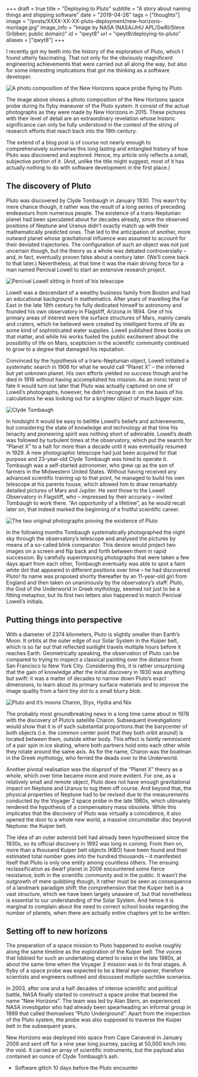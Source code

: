 +++
draft = true
title = "Deploying to Pluto"
subtitle = "A story about naming things and shipping software"
date = "2019-04-26"
tags = ["thoughts"]
image = "/posts/XXXX-XX-XX-pluto-deployment/new-horizons-montage.jpg"
image_info = "Image by NASA (NASA/JHU APL/SwRI/Steve Gribben; public domain)"
id = "qwyt8"
url = "qwyt8/deploying-to-pluto"
aliases = ["qwyt8"]
+++

I recently got my teeth into the history of the exploration of Pluto, which I found utterly fascinating. That not only for the obviously magnificent engineering achievements that were carried out all along the way, but also for some interesting implications that got me thinking as a software developer.

![A photo composition of the New Horizons space probe flying by Pluto]()

The image above shows a photo composition of the New Horizons space probe during its flyby maneuver of the Pluto system. It consist of the actual photographs as they were made by New Horizons in 2015. These pictures with their level of detail are an extraordinary revelation whose historic significance can only be fully understood in the context of the string of research efforts that reach back into the 19th century.

The extend of a blog post is of course not nearly enough to comprehensively summarise this long lasting and entangled history of how Pluto was discovered and explored. Hence, my article only reflects a small, subjective portion of it. (And, unlike the title might suggest, most of it has actually nothing to do with software development in the first place.)

## The discovery of Pluto

Pluto was discovered by Clyde Tombaugh in January 1930. This wasn’t by mere chance though, it rather was the result of a long series of preceding endeavours from numerous people. The existence of a trans-Neptunian planet had been speculated about for decades already, since the observed positions of Neptune and Uranus didn’t exactly match up with their mathematically predicted ones. That led to the anticipation of another, more outward planet whose gravitational influence was assumed to account for their deviated trajectories. The configuration of such an object was not just uncertain though, but the theory as a whole was debated controversially – and, in fact, eventually proven false about a century later. (We’ll come back to that later.) Nevertheless, at that time it was the main driving force for a man named Percival Lowell to start an extensive research project.

![Percival Lowell sitting in front of his telescope]()

Lowell was a descendant of a wealthy business family from Boston and had an educational background in mathematics. After years of travelling the Far East in the late 19th century he fully dedicated himself to astronomy and founded his own observatory in Flagstiff, Arizona in 1894. One of his primary areas of interest were the surface structures of Mars, mainly canals and craters, which he believed were created by intelligent forms of life as some kind of sophisticated water supplies. Lowell published three books on that matter, and while his works fueled the public excitement about the possibility of life on Mars, scepticism in the scientific community continued to grow to a degree that damaged his reputation.

Convinced by the hypothesis of a trans-Neptunian object, Lowell initiated a systematic search in 1906 for what he would call “Planet X” – the inferred but yet unknown planet. His own efforts yielded no success though and he died in 1916 without having accomplished his mission. As an ironic twist of fate it would turn out later that Pluto was actually captured on one of Lowell’s photographs, however, he didn’t recognise it: on the basis of his calculations he was looking out for a brighter object of much bigger size.

![Clyde Tombaugh]()

In hindsight it would be easy to belittle Lowell’s beliefs and achievements, but considering the state of knowledge and technology at that time his tenacity and pioneering spirit was nothing short of admirable. Lowell’s death was followed by turbulent times at the observatory, which put the search for “Planet X” to a halt for more than a decade until it was eventually resumed in 1929. A new photographic telescope had just been acquired for that purpose and 23-year-old Clyde Tombaugh was hired to operate it. Tombaugh was a self-started astronomer, who grew up as the son of farmers in the Midwestern United States. Without having received any advanced scientific training up to that point, he managed to build his own telescope at his parents house, which allowed him to draw remarkably detailed pictures of Mars and Jupiter. He sent those to the Lowell Observatory in Flagstiff, who – impressed by their accuracy – invited Tombaugh to work there. “An opportunity of a lifetime”, as he would recall later on, that indeed marked the beginning of a fruitful scientific career.

![The two original photographs proving the existence of Pluto]()

In the following months Tombaugh systematically photographed the night sky through the observatory’s telescope and analysed the pictures by means of a so-called blink comparator. This device would project two images on a screen and flip back and forth between them in rapid succession. By carefully superimposing photographs that were taken a few days apart from each other, Tombaugh eventually was able to spot a faint white dot that appeared in different positions over time – he had discovered Pluto! Its name was proposed shortly thereafter by an 11-year-old girl from England and then taken on unanimously by the observatory’s staff: Pluto, the God of the Underworld in Greek mythology, seemed not just to be a fitting metaphor, but its first two letters also happened to match Percival Lowell’s initials.

## Putting things into perspective

With a diameter of 2374 kilometers, Pluto is slightly smaller than Earth’s Moon. It orbits at the outer edge of our Solar System in the Kuiper belt, which is so far out that reflected sunlight travels multiple hours before it reaches Earth. Geometrically speaking, the observation of Pluto can be compared to trying to inspect a classical painting over the distance from San Francisco to New York City. Considering this, it is rather unsurprising that the gain of knowledge after the initial discovery in 1930 was anything but swift: it was a matter of decades to narrow down Pluto’s exact dimensions, to learn about its primary surface materials and to improve the image quality from a faint tiny dot to a small blurry blob.

![Pluto and it’s moons Charon, Styx, Hydra and Nix]()

The probably most groundbreaking news in a long time came about in 1978 with the discovery of Pluto’s satellite Charon. Subsequent investigations would show that it is of such substantial proportions that the barycenter of both objects (i.e. the common center point that they both orbit around) is located between them, outside either body. This effect is faintly reminiscent of a pair spin in ice skating, where both partners hold onto each other while they rotate around the same axis. As for the name, Charon was the boatman in the Greek mythology, who ferried the deads over to the Underworld.

Another pivotal realisation was the disproof of the “Planet X” theory as a whole, which over time became more and more evident. For one, as a relatively small and remote object, Pluto does not have enough gravitational impact on Neptune and Uranus to tug them off course. And beyond that, the physical properties of Neptune had to be revised due to the measurements conducted by the Voyager 2 space probe in the late 1980s, which ultimately rendered the hypothesis of a compensatory mass obsolete. While this implicates that the discovery of Pluto was virtually a coincidence, it also opened the door to a whole new world, a massive circumstellar disc beyond Neptune: the Kuiper belt.

The idea of an outer asteroid belt had already been hypothesised since the 1930s, so its official discovery in 1992 was long in coming. From then on, more than a thousand Kuiper belt objects (KBO) have been found and their estimated total number goes into the hundred thousands – it manifested itself that Pluto is only one entity among countless others. The ensuing reclassification as dwarf planet in 2006 encountered some fierce resistance, both in the scientific community and in the public. It wasn’t the outgrowth of mere quibbling though, it rather must be seen as consequence of a landmark paradigm shift: the comprehension that the Kuiper belt is a vast structure, which we have been largely unaware of, but that nonetheless is essential to our understanding of the Solar System. And hence it is marginal to complain about the need to correct school books regarding the number of planets, when there are actually entire chapters yet to be written.

## Setting off to new horizons

The preparation of a space mission to Pluto happened to evolve roughly along the same timeline as the exploration of the Kuiper belt. The voices that lobbied for such an undertaking started to raise in the late 1980s, at about the same time when the Voyager 2 mission was in its final stages. A flyby of a space probe was expected to be a literal eye-opener, therefore scientists and engineers outlined and discussed multiple suchlike scenarios.

In 2003, after one and a half decades of intense scientific and political battle, NASA finally started to construct a space probe that beared the name “New Horizons”. The team was led by Alan Stern, an experienced NASA investigator who had already been spearheading an informal group in 1989 that called themselves “Pluto Underground”. Apart from the inspection of the Pluto system, the probe was also supposed to traverse the Kuiper belt in the subsequent years.

New Horizons was deployed into space from Cape Canaveral in January 2006 and sent off for a nine year long journey, pacing at 50,000 km/h into the void. It carried an array of scientific instruments, but the payload also contained an ounce of Clyde Tombaugh’s ash.


- Software glitch 10 days before the Pluto encounter


